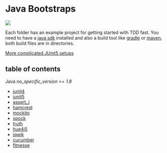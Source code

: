# Java Bootstraps

![](https://github.com/swkBerlin/kata-bootstraps/workflows/Java_CI/badge.svg)

Each folder has an example project for getting started with TDD fast.
You need to have a [java sdk](https://www.java.com/) installed and also a build tool like [gradle](http://gradle.org/) or [maven](https://maven.apache.org/), both build files are in directories.

[More complicated JUnit5 setups](https://github.com/junit-team/junit5-samples)

## table of contents

Java _no_specific_version_ >= _1.8_
  * [junit4](junit4)
  * [junit5](junit5)
  * [assert_j](assert_j)
  * [hamcrest](hamcrest)
  * [mockito](mockito)
  * [spock](spock)
  * [truth](truth)
  * [hue4j5](hue4j5)
  * [jqwik](jqwik)
  * [cucumber](cucumber)
  * [fitnesse](fitnesse)
